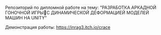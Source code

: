 Репозиторий по дипломной работе на тему: "РАЗРАБОТКА АРКАДНОЙ ГОНОЧНОЙ ИГРЫС ДИНАМИЧЕСКОЙ ДЕФОРМАЦИЕЙ МОДЕЛЕЙ
МАШИН НА UNITY"

Демонстрация работы: https://inrag3.itch.io/crace

